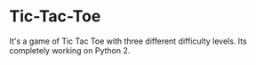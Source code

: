 # Tic-Tac-Toe
It's a game of Tic Tac Toe with three different difficulty levels. Its completely working on Python 2.
